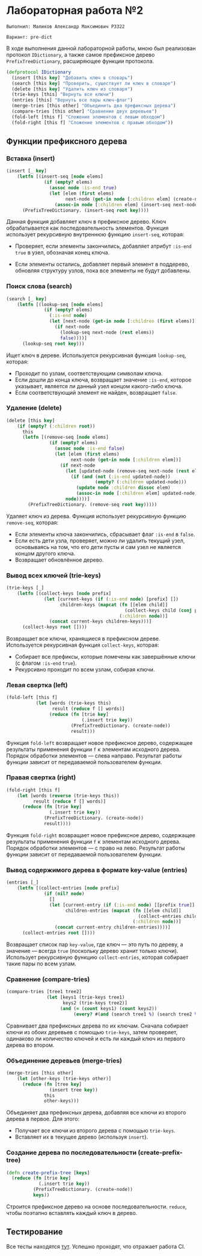 # Лабораторная работа №2

```
Выполнил: Маликов Александр Максимович P3322

Вариант: pre-dict
```

В ходе выполнения данной лабораторной работы, мною был реализован протокол ```IDictionary```, а также самое префиксное дерево ```PrefixTreeDictionary```, расширяющее функции протокола.

```clojure
(defprotocol IDictionary 
  (insert [this key] "Добавить ключ в словарь")
  (search [this key] "Проверить, существует ли ключ в словаре")
  (delete [this key] "Удалить ключ из словаря")
  (trie-keys [this] "Вернуть все ключи")
  (entries [this] "Вернуть все пары ключ-флаг")
  (merge-tries [this other] "Объединить два префиксных дерева")
  (compare-tries [this other] "Сравнение двух деревьев")
  (fold-left [this f] "Сложение элементов с левым обходом")
  (fold-right [this f] "Сложение элементов с правым обходом"))
```

## Функции префиксного дерева

### Вставка (insert)
```clojure
(insert [_ key]
    (letfn [(insert-seq [node elems]
              (if (empty? elems)
                (assoc node :is-end true)
                (let [elem (first elems)
                      next-node (get-in node [:children elem] (create-node))]
                  (assoc-in node [:children elem] (insert-seq next-node (rest elems))))))]
      (PrefixTreeDictionary. (insert-seq root key))))
```
Данная функция добавляет ключ в префиксное дерево. Ключ обрабатывается как последовательность элементов.
Функция использует рекурсивную внутреннюю функцию ```insert-seq```, которая:

- Проверяет, если элементы закончились, добавляет атрибут `:is-end true` в узел, обозначая конец ключа.

- Если элементы остались, добавляет первый элемент в поддерево, обновляя структуру узлов, пока все элементы не будут добавлены.

### Поиск слова (search)
```clojure
(search [_ key]
    (letfn [(lookup-seq [node elems]
              (if (empty? elems)
                (:is-end node)
                (let [next-node (get-in node [:children (first elems)])]
                  (if next-node
                    (lookup-seq next-node (rest elems))
                    false))))]
      (lookup-seq root key)))
```
Ищет ключ в дереве. Используется рекурсивная функция `lookup-seq`, которая:

- Проходит по узлам, соответствующим символам ключа.
- Если дошли до конца ключа, возвращает значение `:is-end`, которое указывает, является ли данный узел концом какого-либо ключа.
- Если соответствующий элемент не найден, возвращает `false`.

### Удаление (delete)
```clojure
(delete [this key]
    (if (empty? (:children root))
      this
      (letfn [(remove-seq [node elems]
                (if (empty? elems)
                  (assoc node :is-end false)
                  (let [elem (first elems)
                        next-node (get-in node [:children elem])]
                    (if next-node
                      (let [updated-node (remove-seq next-node (rest elems))]
                        (if (and (not (:is-end updated-node))
                                 (empty? (:children updated-node)))
                          (update node :children dissoc elem)
                          (assoc-in node [:children elem] updated-node)))
                      node))))]
        (PrefixTreeDictionary. (remove-seq root key)))))
```
Удаляет ключ из дерева. Функция использует рекурсивную функцию `remove-seq`, которая:

- Если элементы ключа закончились, сбрасывает флаг `:is-end` в `false`.
- Если есть дети узла, проверяет, можно ли удалить текущий узел, основываясь на том, что его дети пусты и сам узел не является концом другого ключа.
- Возвращает обновлённое дерево.

### Вывод всех ключей (trie-keys)
```clojure
(trie-keys [_]
    (letfn [(collect-keys [node prefix]
              (let [current-keys (if (:is-end node) [prefix] [])
                    children-keys (mapcat (fn [[elem child]]
                                            (collect-keys child (conj prefix elem)))
                                          (:children node))]
                (concat current-keys children-keys)))]
      (collect-keys root [])))
```

Возвращает все ключи, хранящиеся в префиксном дереве. Используется рекурсивная функция `collect-keys`, которая:

- Собирает все префиксы, которые помечены как завершённые ключи (с флагом `:is-end` `true`).
- Рекурсивно проходит по всем узлам, собирая ключи.

### Левая свертка (left)
```clojure
(fold-left [this f]
           (let [words (trie-keys this)
                 result (reduce f [] words)]
                (reduce (fn [trie key]
                            (.insert trie key))
                        (PrefixTreeDictionary. (create-node))
                        result)))
```
Функция `fold-left` возвращает новое префиксное дерево, содержащее результаты применения функции `f` к элементам исходного дерева. Порядок обработки элементов — слева направо.
Результат работы функции зависит от передаваемой пользователем функции.

### Правая свертка (right)
```clojure
(fold-right [this f]
    (let [words (reverse (trie-keys this))
          result (reduce f [] words)]
      (reduce (fn [trie key]
                (.insert trie key))
              (PrefixTreeDictionary. (create-node))
              result))))
```
Функция `fold-right` возвращает новое префиксное дерево, содержащее результаты применения функции `f` к элементам исходного дерева. Порядок обработки элементов — с право на лево.
Результат работы функции зависит от передаваемой пользователем функции.
### Вывод содержимого дерева в формате key-value (entries)
```clojure
(entries [_]
    (letfn [(collect-entries [node prefix]
              (if (nil? node)
                []
                (let [current-entry (if (:is-end node) [[prefix true]] [])
                      children-entries (mapcat (fn [[elem child]]
                                                 (collect-entries child (conj prefix elem)))
                                               (:children node))]
                  (concat current-entry children-entries))))]
      (collect-entries root [])))
```
Возвращает список пар `key-value`, где ключ — это путь по дереву, а значение — всегда `true` (поскольку дерево хранит только ключи). Использует рекурсивную функцию `collect-entries`, которая собирает такие пары по всем узлам.

### Сравнение (compare-tries)
```clojure
(compare-tries [tree1 tree2]
               (let [keys1 (trie-keys tree1)
                     keys2 (trie-keys tree2)]
                    (and (= (count keys1) (count keys2))
                         (every? #(and (search tree1 %) (search tree2 %)) keys1))))
```
Сравнивает два префиксных дерева по их ключам. Сначала собирает ключи из обоих деревьев с помощью `trie-keys`, затем проверяет, одинаково ли количество ключей и есть ли каждый ключ из первого дерева во втором.

### Объединение деревьев (merge-tries)
```clojure
(merge-tries [this other]
    (let [other-keys (trie-keys other)]
      (reduce (fn [tree key]
                (insert tree key))
              this
              other-keys)))
```
Объединяет два префиксных дерева, добавляя все ключи из второго дерева в первое. Для этого:

- Получает все ключи из второго дерева с помощью `trie-keys`.
- Вставляет их в текущее дерево (используя `insert`).

### Создание дерева по последовательности (create-prefix-tree)
```clojure
(defn create-prefix-tree [keys]
  (reduce (fn [trie key]
            (.insert trie key))
          (PrefixTreeDictionary. (create-node))
          keys))
```
Строится префиксное дерево на основе последовательности. `reduce`, чтобы поэтапно вставлять каждый ключ в дерево.

## Тестирование

Все тесты находятся [тут](lab2/test/).
Успешно проходят, что отражает работа CI.




